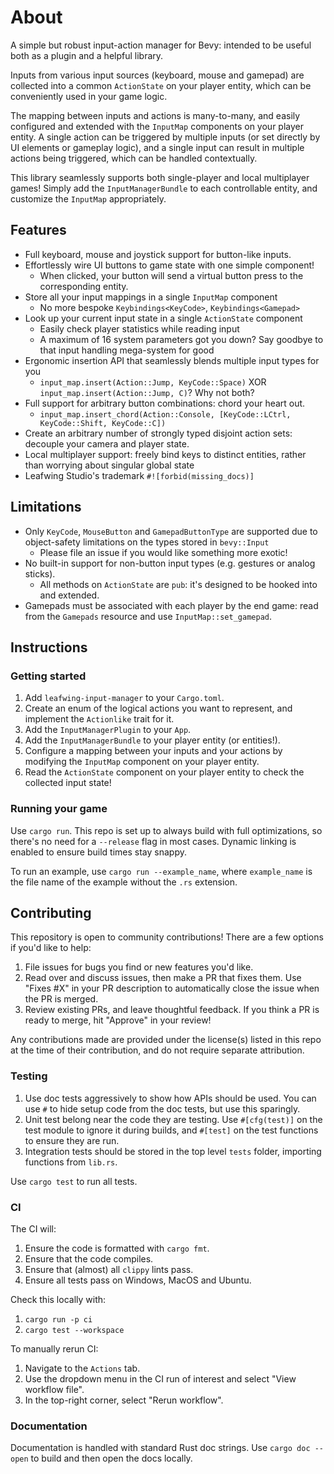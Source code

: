 # About

A simple but robust input-action manager for Bevy: intended to be useful both as a plugin and a helpful library.

Inputs from various input sources (keyboard, mouse and gamepad) are collected into a common `ActionState` on your player entity,
which can be conveniently used in your game logic.

The mapping between inputs and actions is many-to-many, and easily configured and extended with the `InputMap` components on your player entity.
A single action can be triggered by multiple inputs (or set directly by UI elements or gameplay logic),
and a single input can result in multiple actions being triggered, which can be handled contextually.

This library seamlessly supports both single-player and local multiplayer games!
Simply add the `InputManagerBundle` to each controllable entity, and customize the `InputMap` appropriately.

## Features

- Full keyboard, mouse and joystick support for button-like inputs.
- Effortlessly wire UI buttons to game state with one simple component!
  - When clicked, your button will send a virtual button press to the corresponding entity.
- Store all your input mappings in a single `InputMap` component
  - No more bespoke `Keybindings<KeyCode>`, `Keybindings<Gamepad>`
- Look up your current input state in a single `ActionState` component
  - Easily check player statistics while reading input
  - A maximum of 16 system parameters got you down? Say goodbye to that input handling mega-system for good
- Ergonomic insertion API that seamlessly blends multiple input types for you
  - `input_map.insert(Action::Jump, KeyCode::Space)` XOR `input_map.insert(Action::Jump, C)`? Why not both?
- Full support for arbitrary button combinations: chord your heart out.
  - `input_map.insert_chord(Action::Console, [KeyCode::LCtrl, KeyCode::Shift, KeyCode::C])`
- Create an arbitrary number of strongly typed disjoint action sets: decouple your camera and player state.
- Local multiplayer support: freely bind keys to distinct entities, rather than worrying about singular global state
- Leafwing Studio's trademark `#![forbid(missing_docs)]`

## Limitations

- Only `KeyCode`, `MouseButton` and `GamepadButtonType` are supported due to object-safety limitations on the types stored in `bevy::Input`
  - Please file an issue if you would like something more exotic!
- No built-in support for non-button input types (e.g. gestures or analog sticks).
  - All methods on `ActionState` are `pub`: it's designed to be hooked into and extended.
- Gamepads must be associated with each player by the end game: read from the `Gamepads` resource and use `InputMap::set_gamepad`.

## Instructions

### Getting started

1. Add `leafwing-input-manager` to your `Cargo.toml`.
2. Create an enum of the logical actions you want to represent, and implement the `Actionlike` trait for it.
3. Add the `InputManagerPlugin` to your `App`.
4. Add the `InputManagerBundle` to your player entity (or entities!).
5. Configure a mapping between your inputs and your actions by modifying the `InputMap` component on your player entity.
6. Read the `ActionState` component on your player entity to check the collected input state!

### Running your game

Use `cargo run`.
This repo is set up to always build with full optimizations, so there's no need for a `--release` flag in most cases.
Dynamic linking is enabled to ensure build times stay snappy.

To run an example, use `cargo run --example_name`, where `example_name` is the file name of the example without the `.rs` extension.

## Contributing

This repository is open to community contributions!
There are a few options if you'd like to help:

1. File issues for bugs you find or new features you'd like.
2. Read over and discuss issues, then make a PR that fixes them. Use "Fixes #X" in your PR description to automatically close the issue when the PR is merged.
3. Review existing PRs, and leave thoughtful feedback. If you think a PR is ready to merge, hit "Approve" in your review!

Any contributions made are provided under the license(s) listed in this repo at the time of their contribution, and do not require separate attribution.

### Testing

1. Use doc tests aggressively to show how APIs should be used.
You can use `#` to hide setup code from the doc tests, but use this sparingly.
2. Unit test belong near the code they are testing. Use `#[cfg(test)]` on the test module to ignore it during builds, and `#[test]` on the test functions to ensure they are run.
3. Integration tests should be stored in the top level `tests` folder, importing functions from `lib.rs`.

Use `cargo test` to run all tests.

### CI

The CI will:

1. Ensure the code is formatted with `cargo fmt`.
2. Ensure that the code compiles.
3. Ensure that (almost) all `clippy` lints pass.
4. Ensure all tests pass on Windows, MacOS and Ubuntu.

Check this locally with:

1. `cargo run -p ci`
2. `cargo test --workspace`

To manually rerun CI:

1. Navigate to the `Actions` tab.
2. Use the dropdown menu in the CI run of interest and select "View workflow file".
3. In the top-right corner, select "Rerun workflow".

### Documentation

Documentation is handled with standard Rust doc strings.
Use `cargo doc --open` to build and then open the docs locally.
